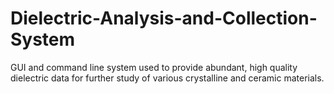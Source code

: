 # Dielectric-Analysis-and-Collection-System
GUI and command line system used to provide abundant, high quality dielectric data for further study of various crystalline and ceramic materials.
